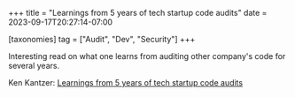 +++
title = "Learnings from 5 years of tech startup code audits"
date = 2023-09-17T20:27:14-07:00

[taxonomies]
tag = ["Audit", "Dev", "Security"]
+++

Interesting read on what one learns from auditing other company's code for several years.

<!-- more -->

Ken Kantzer: [Learnings from 5 years of tech startup code audits](https://kenkantzer.com/learnings-from-5-years-of-tech-startup-code-audits/)
